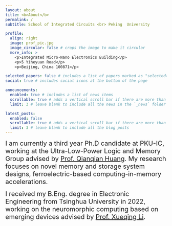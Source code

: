 ```yaml
---
layout: about
title: <b>About</b>
permalink: /
subtitle: School of Integrated Circuits <br> Peking  University

profile:
  align: right
  image: prof_pic.jpg
  image_circular: false # crops the image to make it circular
  more_info: >
    <p>Integrated Micro-Nano Electronics Building</p>
    <p>5 Yiheyuan Road</p>
    <p>Beijing, China 100871</p>

selected_papers: false # includes a list of papers marked as "selected={true}"
social: true # includes social icons at the bottom of the page

announcements:
  enabled: true # includes a list of news items
  scrollable: true # adds a vertical scroll bar if there are more than 3 news items
  limit: 3 # leave blank to include all the news in the `_news` folder

latest_posts:
  enabled: false
  scrollable: true # adds a vertical scroll bar if there are more than 3 new posts items
  limit: 3 # leave blank to include all the blog posts
---
```


<span style="font-size: 20px">I am currently a third year Ph.D candidate at PKU-IC, working at the Ultra-Low-Power Logic and Memory Group advised by [Prof. Qianqian Huang](http://scholar.pku.edu.cn/qianqianhuang). My research focuses on novel memory and storage system designs, ferroelectric-based computing-in-memory accelerations.</span>

<span style="font-size: 20px">I received my B.Eng. degree in Electronic Engineering from Tsinghua University in 2022, working on the neuromorphic computing based on emerging devices advised by [Prof. Xueqing Li](https://nics.ee.tsinghua.edu.cn/people/Xueqing/).</span>

